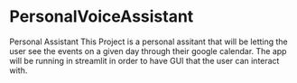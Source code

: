 # PersonalVoiceAssistant
Personal Assistant
This Project is a personal assitant that will be letting the user see the events on a given day through their google calendar. 
The app will be running in streamlit in order to have GUI that the user can interact with. 
